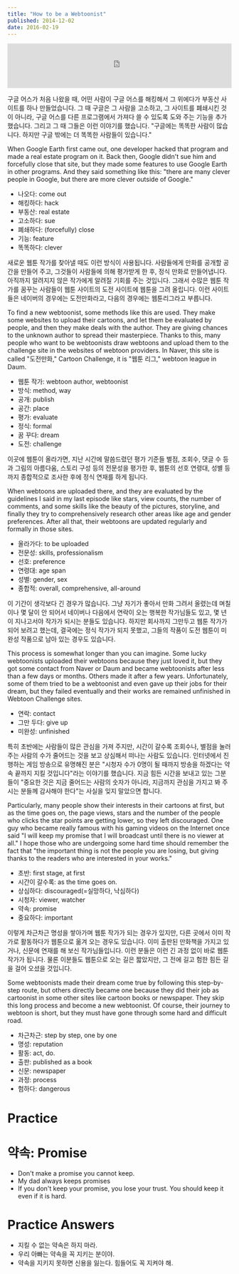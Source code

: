 ```yaml
---
title: "How to be a Webtoonist"
published: 2014-12-02
date: 2016-02-19
---
```

<iframe id="audio_iframe" src="https://www.podbean.com/media/player/audio/postId/5394225/url/http%253A%252F%252Fwiseinit.podbean.com%252Fe%252Fhow-to-be-a-webtoonist%252F/initByJs/1/auto/1?skin=5" width="100%" height="100" frameborder="0" scrolling="no"></iframe>

구글 어스가 처음 나왔을 때, 어떤 사람이 구글 어스를 해킹해서 그 위에다가 부동산 사이트를 하나 만들었습니다. 그 때 구글은 그 사람을 고소하고, 그 사이트를 폐쇄시킨 것이 아니라, 구글 어스를 다른 프로그램에서 가져다 쓸 수 있도록 도와 주는 기능을 추가했습니다. 그리고 그 때 그들은 이런 이야기를 했습니다. "구글에는 똑똑한 사람이 많습니다. 하지만 구글 밖에는 더 똑똑한 사람들이 있습니다."

When Google Earth first came out, one developer hacked that program and made a real estate program on it. Back then, Google didn't sue him and forcefully close that site, but they made some features to use Google Earth in other programs. And they said something like this: "there are many clever people in Google, but there are more clever outside of Google."

* 나오다: come out
* 해킹하다: hack
* 부동산: real estate
* 고소하다: sue
* 폐쇄하다: (forcefully) close
* 기능: feature
* 똑똑하다: clever

새로운 웹툰 작가를 찾아낼 때도 이런 방식이 사용됩니다. 사람들에게 만화를 공개할 공간을 만들어 주고, 그것들이 사람들에 의해 평가받게 한 후, 정식 만화로 만들어냅니다. 아직까지 알려지지 않은 작가에게 알려질 기회를 주는 것입니다. 그래서 수많은 웹툰 작가를 꿈꾸는 사람들이 웹툰 사이트의 도전 사이트에 웹툰을 그려 올립니다. 이런 사이트들은 네이버의 경우에는 도전만화라고, 다음의 경우에는 웹툰리그라고 부릅니다.

To find a new webtoonist, some methods like this are used. They make some websites to upload their cartoons, and let them be evaluated by people, and then they make deals with the author. They are giving chances to the unknown author to spread their masterpiece. Thanks to this, many people who want to be webtoonists draw webtoons and upload them to the challenge site in the websites of webtoon providers. In Naver, this site is called "도전만화," Cartoon Challenge, it is "웹툰 리그," webtoon league in Daum.

* 웹툰 작가: webtoon author, webtoonist
* 방식: method, way
* 공개: publish
* 공간: place
* 평가: evaluate
* 정식: formal
* 꿈 꾸다: dream
* 도전: challenge

이곳에 웹툰이 올라가면, 지난 시간에 말씀드렸던 평가 기준들 별점, 조회수, 댓글 수 등과 그림의 아름다움, 스토리 구성 등의 전문성을 평가한 후, 웹툰의 선호 연령대, 성별 등까지 종합적으로 조사한 후에 정식 연재를 하게 됩니다.

When webtoons are uploaded there, and they are evaluated by the guidelines I said in my last episode like stars, view counts, the number of comments, and some skills like the beauty of the pictures, storyline, and finally they try to comprehensively research other areas like age and gender preferences. After all that, their webtoons are updated regularly and formally in those sites.

* 올라가다: to be uploaded
* 전문성: skills, professionalism
* 선호: preference
* 연령대: age span
* 성별: gender, sex
* 종합적: overall, comprehensive, all-around

이 기간이 생각보다 긴 경우가 많습니다. 그냥 자기가 좋아서 만화 그려서 올렸는데 며칠이나 몇 달이 안 되어서 네이버나 다음에서 연락이 오는 행복한 작가님들도 있고, 몇 년이 지나고서야 작가가 되시는 분들도 있습니다. 하지만 회사까지 그만두고 웹툰 작가가 되어 보려고 했는데, 결국에는 정식 작가가 되지 못했고, 그들의 작품이 도전 웹툰이 미완성 작품으로 남아 있는 경우도 있습니다.

This process is somewhat longer than you can imagine. Some lucky webtoonists uploaded their webtoons because they just loved it, but they got some contact from Naver or Daum and became webtoonists after less than a few days or months. Others made it after a few years. Unfortunately, some of them tried to be a webtoonist and even gave up their jobs for their dream, but they failed eventually and their works are remained unfinished in Webtoon Challenge sites.

* 연락: contact
* 그만 두다: give up
* 미완성: unfinished

특히 초반에는 사람들이 많은 관심을 가져 주지만, 시간이 갈수록 조회수나, 별점을 눌러주는 사람의 수가 줄어드는 것을 보고 상심해서 떠나는 사람도 있습니다. 인터넷에서 진행하는 게임 방송으로 유명해진 분은 "시청자 수가 0명이 될 때까지 방송을 하겠다는 약속 끝까지 지킬 것입니다"라는 이야기를 했습니다. 지금 힘든 시간을 보내고 있는 그분들이 "중요한 것은 지금 줄어드는 사람의 숫자가 아니라, 지금까지 관심을 가지고 봐 주시는 분들께 감사해야 한다"는 사실을 잊지 말았으면 합니다.

Particularly, many people show their interests in their cartoons at first, but as the time goes on, the page views, stars and the number of the people who clicks the star points are getting lower, so they left discouraged. One guy who became really famous with his gaming videos on the Internet once said "I will keep my promise that I will broadcast until there is no viewer at all." I hope those who are undergoing some hard time should remember the fact that "the important thing is not the people you are losing, but giving thanks to the readers who are interested in your works."

* 초반: first stage, at first
* 시간이 갈수록: as the time goes on.
* 상심하다: discouraged(=실망하다, 낙심하다)
* 시청자: viewer, watcher
* 약속: promise
* 중요하다: important

이렇게 차근차근 명성을 쌓아가며 웹툰 작가가 되는 경우가 있지만, 다른 곳에서 이미 작가로 활동하다가 웹툰으로 옮겨 오는 경우도 있습니다. 이미 출판된 만화책을 가지고 있거나, 신문에 연재를 해 보신 작가님들입니다. 이런 분들은 이런 긴 과정 없이 바로 웹툰 작가가 됩니다. 물론 이분들도 웹툰으로 오는 길은 짧았지만, 그 전에 길고 험한 힘든 길을 걸어 오셨을 것입니다.

Some webtoonists made their dream come true by following this step-by-step route, but others directly became one because they did their job as cartoonist in some other sites like cartoon books or newspaper. They skip this long process and become a new webtoonist. Of course, their journey to webtoon is short, but they must have gone through some hard and difficult road.

* 차근차근: step by step, one by one
* 명성: reputation
* 활동: act, do.
* 출판: published as a book
* 신문: newspaper
* 과정: process
* 험하다: dangerous


#  Practice

#  약속: Promise

* Don't make a promise you cannot keep.
* My dad always keeps promises
* If you don't keep your promise, you lose your trust. You should keep it even if it is hard.

#  Practice Answers

* 지킬 수 없는 약속은 하지 마라.
* 우리 아빠는 약속을 꼭 지키는 분이야.
* 약속을 지키지 못하면 신용을 잃는다. 힘들어도 꼭 지켜야 해.